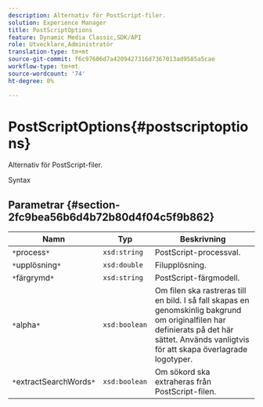 ```yaml
---
description: Alternativ för PostScript-filer.
solution: Experience Manager
title: PostScriptOptions
feature: Dynamic Media Classic,SDK/API
role: Utvecklare,Administratör
translation-type: tm+mt
source-git-commit: f6c97606d7a4209427316d7367013ad9585a5cae
workflow-type: tm+mt
source-wordcount: '74'
ht-degree: 0%

---
```



# PostScriptOptions{#postscriptoptions}

Alternativ för PostScript-filer.

Syntax

## Parametrar {#section-2fc9bea56b6d4b72b80d4f04c5f9b862}

| Namn | Typ | Beskrivning |
|---|---|---|
| `*`process`*` | `xsd:string` | PostScript-processval. |
| `*`upplösning`*` | `xsd:double` | Filupplösning. |
| `*`färgrymd`*` | `xsd:string` | PostScript-färgmodell. |
| `*`alpha`*` | `xsd:boolean` | Om filen ska rastreras till en bild. I så fall skapas en genomskinlig bakgrund om originalfilen har definierats på det här sättet. Används vanligtvis för att skapa överlagrade logotyper. |
| `*`extractSearchWords`*` | `xsd:boolean` | Om sökord ska extraheras från PostScript-filen. |

